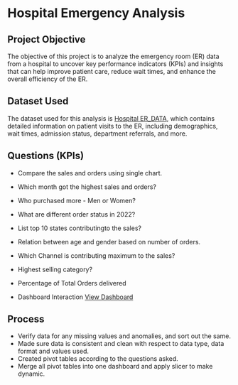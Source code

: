 # Hospital Emergency Analysis

## Project Objective
The objective of this project is to analyze the emergency room (ER) data from a hospital to uncover key performance indicators (KPIs) and insights that can help improve patient care, reduce wait times, and enhance the overall efficiency of the ER.

## Dataset Used
The dataset used for this analysis is <a href="https://github.com/Sudharsan-T/Hospital-Emergency-Analysis/blob/main/Hospital%20ER_Data.csv">Hospital ER_DATA</a>, which contains detailed information on patient visits to the ER, including demographics, wait times, admission status, department referrals, and more.

## Questions (KPIs)
- Compare the sales and orders using single chart.
- Which month got the highest sales and orders?
- Who purchased more - Men or Women?
- What are different order status in 2022?
- List top 10 states contributingto the sales?
- Relation between age and gender based on number of orders.
- Which Channel is contributing maximum to the sales?
- Highest selling category?
- Percentage of Total Orders delivered

- Dashboard Interaction <a href="https://github.com/Sudharsan-T/Hospital-Emergency-Analysis/tree/main/Output">View Dashboard</a>

## Process
- Verify data for any missing values and anomalies, and sort out the same.
- Made sure data is consistent and clean with respect to data type, data format and values used.
- Created pivot tables according to the questions asked.
- Merge all pivot tables into one dashboard and apply slicer to make dynamic.
